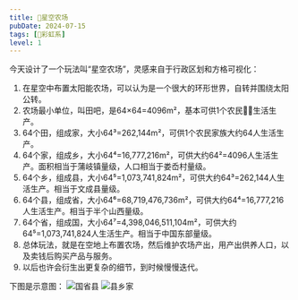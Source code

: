 ```yaml
---
title: 🌌星空农场
pubDate: 2024-07-15
tags: [🌈彩虹系]
level: 1
---
```


今天设计了一个玩法叫“星空农场”，灵感来自于行政区划和方格可视化：

1. 在星空中布置太阳能农场，可以认为是一个很大的环形世界，自转并围绕太阳公转。
2. 农场最小单位，叫田吧，是64×64=4096m²，基本可供1个农民👩‍🌾生活生产。
3. 64个田，组成家，大小64³=262,144m²，可供1个农民家族大约64人生活生产。
4. 64个家，组成乡，大小64⁴=16,777,216m²，可供大约64²=4096人生活生产。面积相当于蒲岐镇量级，人口相当于娄岙村量级。
5. 64个乡，组成县，大小64⁵=1,073,741,824m²，可供大约64³=262,144人生活生产。相当于文成县量级。
6. 64个县，组成省，大小64⁶=68,719,476,736m²，可供大约64⁴=16,777,216人生活生产。相当于半个山西量级。
7. 64个省，组成国，大小64⁷=4,398,046,511,104m²，可供大约64⁵=1,073,741,824人生活生产。相当于中国东部量级。
8. 总体玩法，就是在空地上布置农场，然后维护农场产出，用产出供养人口，以及卖钱后购买产品与服务。
9. 以后也许会衍生出更复杂的细节，到时候慢慢迭代。

下图是示意图：
![国省县](/images/space-farm-2.png)
![县乡家](/images/space-farm-1.png)
